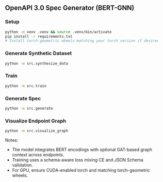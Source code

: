 ## OpenAPI 3.0 Spec Generator (BERT-GNN)

### Setup
```bash
python -m venv .venv && source .venv/bin/activate
pip install -r requirements.txt
# Install torch-geometric wheels matching your torch version if desired
```

### Generate Synthetic Dataset
```bash
python -m src.synthesize_data
```

### Train
```bash
python -m src.train
```

### Generate Spec
```bash
python -m src.generate
```

### Visualize Endpoint Graph
```bash
python -m src.visualize_graph
```

Notes:
- The model integrates BERT encodings with optional GAT-based graph context across endpoints.
- Training uses a schema-aware loss mixing CE and JSON Schema validation.
- For GPU, ensure CUDA-enabled torch and matching torch-geometric wheels.


